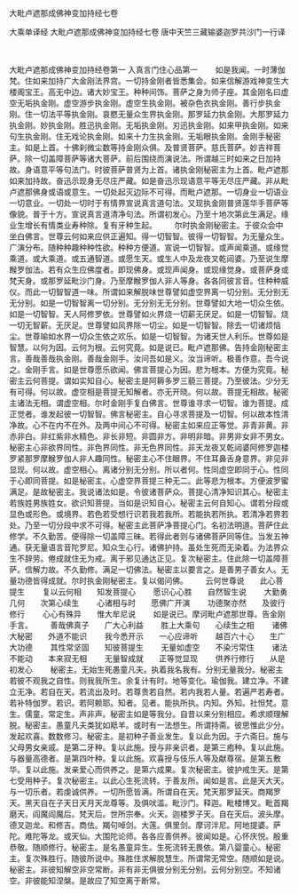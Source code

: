 <!-- { "loadSidebar": true } -->
大毗卢遮那成佛神变加持经七卷


大乘单译经
大毗卢遮那成佛神变加持经七卷
唐中天竺三藏输婆迦罗共沙门一行译


　　

大毗卢遮那成佛神变加持经卷第一
入真言门住心品第一
　　如是我闻。一时薄伽梵。住如来加持广大金刚法界宫。一切持金刚者皆悉集会。如来信解游戏神变生大楼阁宝王。高无中边。诸大妙宝王。种种间饰。菩萨之身为师子座。其金刚名曰虚空无垢执金刚。虚空游步执金刚。虚空生执金刚。被杂色衣执金刚。善行步执金刚。住一切法平等执金刚。哀愍无量众生界执金刚。那罗延力执金刚。大那罗延力执金刚。妙执金刚。胜迅执金刚。无垢执金刚。刃迅执金刚。如来甲执金刚。如来句生执金刚。住无戏论执金刚。如来十力生执金刚。无垢眼执金刚。金刚手秘密主。如是上首。十佛刹微尘数等持金刚众俱。及普贤菩萨。慈氏菩萨。妙吉祥菩萨。除一切盖障菩萨等诸大菩萨。前后围绕而演说法。所谓越三时如来之日加持故。身语意平等句法门。时彼菩萨普贤为上首。诸执金刚秘密主为上首。毗卢遮那如来加持故。奋迅示现身无尽庄严藏。如是奋迅示现语意平等无尽庄严藏。非从毗卢遮那佛身或语或意生。一切处起灭边际不可得。而毗卢遮那。一切身业一切语业一切意业。一切处一切时于有情界宣说真言道句法。又现执金刚普贤莲华手菩萨等像貌。普于十方。宣说真言道清净句法。所谓初发心。乃至十地次第此生满足。缘业生增长有情类业寿种除。复有牙种生起。
　　尔时执金刚秘密主。于彼众会中坐白佛言。世尊云何如来应供正遍知。得一切智智。彼得一切智智。为无量众生。广演分布。随种种趣种种性欲。种种方便道。宣说一切智智。或声闻乘道。或缘觉乘道。或大乘道。或五通智道。或愿生天。或生人中及龙夜叉乾闼婆。乃至说生摩睺罗伽法。若有众生应佛度者。即现佛身。或现声闻身。或现缘觉身。或菩萨身或梵天身。或那罗延毗沙门身。乃至摩睺罗伽人非人等身。各各同彼言音。住种种威仪。而此一切智智道一味。所谓如来解脱味世尊譬如虚空界离一切分别。无分别无无分别。如是一切智智离一切分别。无分别无无分别。世尊譬如大地一切众生依。如是一切智智。天人阿修罗依。世尊譬如火界烧一切薪无厌足。如是一切智智。烧一切无智薪。无厌足。世尊譬如风界除一切尘。如是一切智智。除去一切诸烦恼尘。世尊喻如水界一切众生依之欢乐。如是一切智智。为诸天世人利乐。世尊如是智慧。以何为因。云何为根。云何究竟。如是说已。毗卢遮那佛。告持金刚秘密主言。善哉善哉执金刚。善哉金刚手。汝问吾如是义。汝当谛听。极善作意。吾今说之。金刚手言。如是世尊愿乐欲闻。佛言菩提心为因。悲为根本。方便为究竟。秘密主云何菩提。谓如实知自心。秘密主是阿耨多罗三藐三菩提。乃至彼法。少分无有可得。何以故。虚空相是菩提无知解者。亦无开晓。何以故。菩提无相故。秘密主诸法无相。谓虚空相。尔时金刚手复白佛言。世尊谁寻求一切智。谁为菩提。成正觉者。谁发起彼一切智智。佛言秘密主。自心寻求菩提及一切智。何以故本性清净故。心不在内不在外。及两中间心不可得。秘密主如来应正等觉。非青非黄。非赤非白。非红紫非水精色。非长非短。非圆非方。非明非暗。非男非女非不男女。秘密主心非欲界同性。非色界同性。非无色界同性。非天龙夜叉乾闼婆阿修罗迦楼罗紧那罗摩睺罗伽人非人趣同性。秘密主心不住眼界。不住耳鼻舌身意界。非见非显现。何以故。虚空相心。离诸分别无分别。所以者何。性同虚空即同于心。性同于心即同菩提。如是秘密主。心虚空界菩提三种无二。此等悲为根本。方便波罗蜜满足。是故秘密主。我说诸法如是。令彼诸菩萨众。菩提心清净知识其心。秘密主若族姓男族姓女。欲识知菩提。当如是识知自心。秘密主云何自知心。谓若分段或显色或形色。或境界。若色若受想行识若我若我所。若能执若所执。若清净若界若处。乃至一切分段中求不可得。秘密主此菩萨净菩提心门。名初法明道。菩萨住此修学。不久勤苦。便得除一切盖障三昧。若得此者则与诸佛菩萨同等住。当发五神通。获无量语言音陀罗尼。知众生心行。诸佛护持。虽处生死而无染着。为法界众生不辞劳。倦成就住无为戒。离于邪见通达正见。复次秘密主。住此除一切盖障菩萨。信解力故。不久勤修。满足一切佛法。秘密主以要言之。是善男子善女人。无量功德皆得成就。尔时执金刚秘密主。复以偈问佛。
　　云何世尊说　　此心菩提生
　　复以云何相　　知发菩提心
　　愿识心心胜　　自然智生说
　　大勤勇几何　　次第心续生
　　心诸相与时　　愿佛广开演
　　功德聚亦然　　及彼行修行
　　心心有殊异　　惟大牟尼说
　　如是说已。摩诃毗卢遮那世尊。告金刚手言。
　　善哉佛真子　　广大心利益
　　胜上大乘句　　心续生之相
　　诸佛大秘密　　外道不能识
　　我今悉开示　　一心应谛听
　　越百六十心　　生广大功德
　　其性常坚固　　知彼菩提生
　　无量如虚空　　不染污常住
　　诸法不能动　　本来寂无相
　　无量智成就　　正等觉显现
　　供养行修行　　从是初发心
　　秘密主。无始生死愚童凡夫。执着我名我有。分别无量我分。秘密主若彼不观我之自性。则我我所生。余复计有时。地等变化。瑜伽我。建立净。不建立无净。若自在天。若流出及时。若尊贵若自然。若内我若人量。若遍严若寿者。若补特伽罗。若识。若阿赖耶。知者。见者。能执所执。内知。外知。社怛梵。意生。儒童。常定生。声非声。秘密主如是等我分。自昔以来分别相应。希求顺理解脱。秘密主。愚童凡夫类犹如羝羊。或时有一法想生。所谓持斋。彼思惟此少分。发起欢喜。数数修习。秘密主。是初种子善业发生。复以此为因。于六斋日。施与父母男女亲戚。是第二牙种。复以此施。授与非亲识者。是第三疱种。复以此施。与器量高德者。是第四叶种。复以此施。欢喜授与伎乐人等及献尊宿。是第五敷华。复以此施。发亲爱心而供养之。是第六成果。复次秘密主。彼护戒生天。是第七受用种子。复次秘密主。以此心生死流转。于善友所。闻如是言。此是天大天。与一切乐者。若虔诚供养。一切所愿皆满。所谓自在天。梵天那罗延天。商羯罗天。黑天自在子天日天月天龙尊等。及俱吠滥。毗沙门。释迦。毗楼博叉。毗首羯磨天。阎魔阎魔后。梵天后。世所宗奉。火天。迦楼罗子天。自在天后。波头摩。德叉迦龙。和修吉。商佉。羯句啅剑。大莲。俱里剑。摩诃泮尼。阿地提婆。萨陀。难陀等龙。或天仙。大围陀论师。各各应善供养。彼闻如是。心怀庆悦。殷重恭敬。随顺修行。秘密主。是名愚童异生。生死流转无畏依。第八婴童心。秘密主。复次殊胜行。随彼所说中。殊胜住求解脱慧生。所谓常无常空。随顺如是说。秘密主。非彼知解空非空常断。非有非无俱彼分别无分别。云何分别空。不知诸空。非彼能知涅槃。是故应了知空离于断常。
